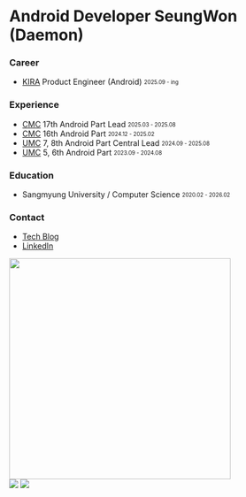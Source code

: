 <h1 align="left">Android Developer SeungWon (Daemon)</h1>

<h3>Career</h3>
 
* [KIRA](https://kiraapp.io/) Product Engineer (Android) <sub><sup>2025.09 - ing</sup></sub>   

<h3>Experience</h3>
 
* [CMC](https://cmc.makeus.in/) 17th Android Part Lead <sub><sup>2025.03 - 2025.08</sup></sub>   
* [CMC](https://cmc.makeus.in/) 16th Android Part <sub><sup>2024.12 - 2025.02</sup></sub>
* [UMC](https://umc.makeus.in/) 7, 8th Android Part Central Lead <sub><sup>2024.09 - 2025.08</sup></sub>
* [UMC](https://umc.makeus.in/) 5, 6th Android Part <sub><sup>2023.09 - 2024.08</sup></sub>

<h3>Education</h3>
 
* Sangmyung University / Computer Science <sub><sup>2020.02 - 2026.02</sup></sub>

<h3>Contact</h3>

* [Tech Blog](https://velog.io/@tristanjung1006/)
* [LinkedIn](https://www.linkedin.com/in/seung-won-daemon)

<img src="https://github-readme-stats.vercel.app/api?username=tristanjung1006&theme=shadow_red&show_icons=true" style="border-radius: 0; width: 400px; height: auto;">

<div align="left">
  <img src="https://img.shields.io/badge/jjjssswww1006@gmail.com-ME-d14836?style=for-the-badge&logo=gmail&link=mailto:jjjssswww1006@gmail.com"/>
  <a href="https://www.reddit.com/user/2000years_later/?utm_source=share&utm_medium=web3x&utm_name=web3xcss&utm_term=1&utm_content=share_button">
    <img src="https://img.shields.io/badge/-Reddit-FF4500?style=for-the-badge&logo=reddit&logoColor=white"/>
  </a>
</div>
